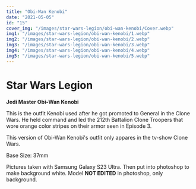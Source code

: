 ```yaml
---
title: "Obi-Wan Kenobi"
date: "2021-05-05"
id: "15"
cover_img: "/images/star-wars-legion/obi-wan-kenobi/Cover.webp"
img1: "/images/star-wars-legion/obi-wan-kenobi/1.webp"
img2: "/images/star-wars-legion/obi-wan-kenobi/2.webp"
img3: "/images/star-wars-legion/obi-wan-kenobi/3.webp"
img4: "/images/star-wars-legion/obi-wan-kenobi/4.webp"
img5: "/images/star-wars-legion/obi-wan-kenobi/5.webp"
---
```


# Star Wars Legion

**Jedi Master Obi-Wan Kenobi**

This is the outfit Kenobi used after he got promoted to General in the Clone Wars. He held command and led the 212th Battalion Clone Troopers that wore orange color stripes on their armor seen in Episode 3.

This version of Obi-Wan Kenobi's outfit only appares in the tv-show Clone Wars.

Base Size: 37mm

Pictures taken with Samsung Galaxy S23 Ultra. Then put into photoshop to make background white. Model **NOT EDITED** in photoshop, only background.